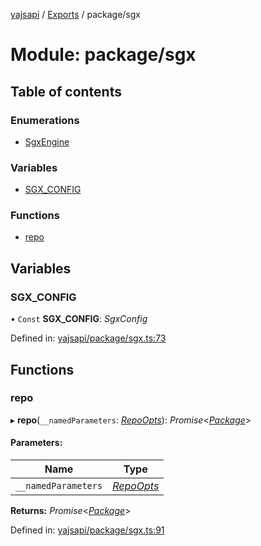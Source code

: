[yajsapi](../README.md) / [Exports](../modules.md) / package/sgx

# Module: package/sgx

## Table of contents

### Enumerations

- [SgxEngine](../enums/package_sgx.sgxengine.md)

### Variables

- [SGX\_CONFIG](package_sgx.md#sgx_config)

### Functions

- [repo](package_sgx.md#repo)

## Variables

### SGX\_CONFIG

• `Const` **SGX\_CONFIG**: *SgxConfig*

Defined in: [yajsapi/package/sgx.ts:73](https://github.com/golemfactory/yajsapi/blob/0a8d8c8/yajsapi/package/sgx.ts#L73)

## Functions

### repo

▸ **repo**(`__namedParameters`: [*RepoOpts*](package.md#repoopts)): *Promise*<[*Package*](../classes/package.package-1.md)\>

#### Parameters:

Name | Type |
------ | ------ |
`__namedParameters` | [*RepoOpts*](package.md#repoopts) |

**Returns:** *Promise*<[*Package*](../classes/package.package-1.md)\>

Defined in: [yajsapi/package/sgx.ts:91](https://github.com/golemfactory/yajsapi/blob/0a8d8c8/yajsapi/package/sgx.ts#L91)
